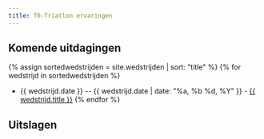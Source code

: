 ```yaml
---
title: T0-Triatlon ervaringen
---
```


## Komende uitdagingen
{% assign sortedwedstrijden = site.wedstrijden | sort: "title" %}
{% for wedstrijd in sortedwedstrijden %}
* {{ wedstrijd.date }} -- {{ wedstrijd.date | date: "%a, %b %d, %Y" }} - <a href="{{ wedstrijd.url }}">{{ wedstrijd.title }}</a>
{% endfor %}

## Uitslagen
